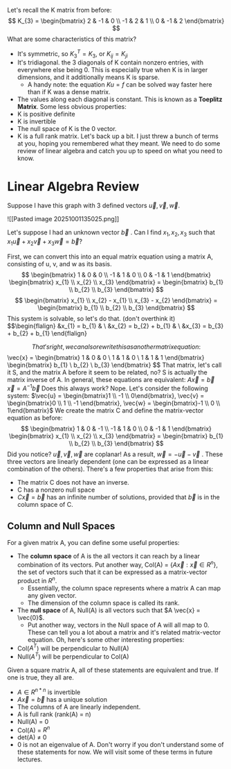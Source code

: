 Let's recall the K matrix from before:
$$
K_{3} = \begin{bmatrix}
2 & -1 & 0 \\
-1 & 2 & 1 \\
0 & -1 & 2
\end{bmatrix}
$$
What are some characteristics of this matrix?
- It's symmetric, so ${K_3}^T = K_{3}$, or $K_{ij} = K_{ji}$ 
- It's tridiagonal. the 3 diagonals of K contain nonzero entries, with everywhere else being 0. This is especially true when K is in larger dimensions, and it additionally means K is sparse.
	- A handy note: the equation $K u = f$ can be solved way faster here than if K was a dense matrix.
- The values along each diagonal is constant. This is known as a **Toeplitz Matrix**.
Some less obvious properties:
- K is positive definite
- K is invertible
- The null space of K is the 0 vector.
- K is a full rank matrix.
Let's back up a bit. I just threw a bunch of terms at you, hoping you remembered what they meant. We need to do some review of linear algebra and catch you up to speed on what you need to know.

# Linear Algebra Review
Suppose I have this graph with 3 defined vectors $\vec{u},\vec{v},\vec{w}$.

![[Pasted image 20251001135025.png]]

Let's suppose I had an unknown vector $\vec{b}$ . Can I find $x_{1}, x_{2}, x_{3}$ such that $x_{1}\vec{u} + x_{2}\vec{v} + x_{3}\vec{w} = \vec{b}$?

First, we can convert this into an equal matrix equation using a matrix A, consisting of u, v, and w as its basis.
$$
\begin{bmatrix}
1 & 0 & 0 \\
-1 & 1 & 0 \\
0 & -1 & 1
\end{bmatrix}
\begin{bmatrix}
x_{1} \\
x_{2} \\
x_{3}
\end{bmatrix}
= \begin{bmatrix}
b_{1} \\
b_{2} \\
b_{3}
\end{bmatrix}
$$
$$
\begin{bmatrix}
x_{1} \\
x_{2} - x_{1} \\
x_{3} - x_{2}
\end{bmatrix} = 
\begin{bmatrix}
b_{1} \\
b_{2} \\
b_{3}
\end{bmatrix}
$$
This system is solvable, so let's do that. (don't overthink it)
$$\begin{flalign}
&x_{1} = b_{1} & \\
&x_{2} = b_{2} + b_{1} & \\
&x_{3} = b_{3} + b_{2} + b_{1}
\end{flalign}

$$
That's right, we can also rewrite this as another matrix equation:
$$
\vec{x} = 
\begin{bmatrix}
1 & 0 & 0 \\
1 & 1 & 0 \\
1 & 1 & 1
\end{bmatrix}
\begin{bmatrix}
b_{1} \\
b_{2} \\
b_{3}
\end{bmatrix}
$$
That matrix, let's call it S, and the matrix  A before it seem to be related, no? 
S is actually the matrix inverse of A. In general, these equations are equivalent:
$A \vec{x} = \vec{b}$
$\vec{x} = A^{-1}\vec{b}$
Does this always work? Nope. Let's consider the following system:
$\vec{u} = \begin{bmatrix}1 \\ -1 \\ 0\end{bmatrix}, \vec{v} = \begin{bmatrix}0 \\ 1 \\ -1 \end{bmatrix}, \vec{w} = \begin{bmatrix}-1  \\ 0 \\ 1\end{bmatrix}$
We create the matrix C and define the matrix-vector equation as before:
$$
\begin{bmatrix}
1 & 0 & -1 \\
-1 & 1 & 0 \\
0 & -1 & 1
\end{bmatrix}
\begin{bmatrix}
x_{1} \\
x_{2} \\
x_{3}
\end{bmatrix} = 
\begin{bmatrix}
b_{1} \\
b_{2} \\
b_{3}
\end{bmatrix}
$$
Did you notice? $\vec{u}, \vec{v}, \vec{w}$ are coplanar! As a result, $\vec{w} = -\vec{u} - \vec{v}$ . These three vectors are linearly dependent (one can be expressed as a linear combination of the others). There's a few properties that arise from this:
- The matrix C does not have an inverse.
- C has a nonzero null space
- $C \vec{x} = \vec{b}$ has an infinite number of solutions, provided that $\vec{b}$ is in the column space of C.
## Column and Null Spaces
For a given matrix A, you can define some useful properties:
- The **column space** of A is the all vectors it can reach by a linear combination of its vectors. Put another way, Col(A) = $\{A \vec{x} : \vec{x} \in R^n\}$, the set of vectors such that it can be expressed as a matrix-vector product in $R^n$.
	- Essentially, the column space represents where a matrix A can map any given vector.
	- The dimension of the column space is called its rank.
- The **null space** of A, Null(A) is all vectors such that $A \vec{x} = \vec{0}$.
	- Put another way, vectors in the Null space of A will all map to 0.
These can tell you a lot about a matrix and it's related matrix-vector equation.
Oh, here's some other interesting properties:
- Col($A^T$) will be perpendicular to Null(A)
- Null($A^T$) will be perpendicular to Col(A)

Given a square matrix A, all of these statements are equivalent and true. If one is true, they all are.
- $A \in R^{n*n}$ is invertible
- $A \vec{x} = \vec{b}$ has a unique solution
- The columns of A are linearly independent.
- A is full rank (rank(A) = n)
- Null(A) = 0
- Col(A) = $R^n$
- det(A) $\neq$ 0
- 0 is not an eigenvalue of A.
Don't worry if you don't understand some of these statements for now. We will visit some of these terms in future lectures.